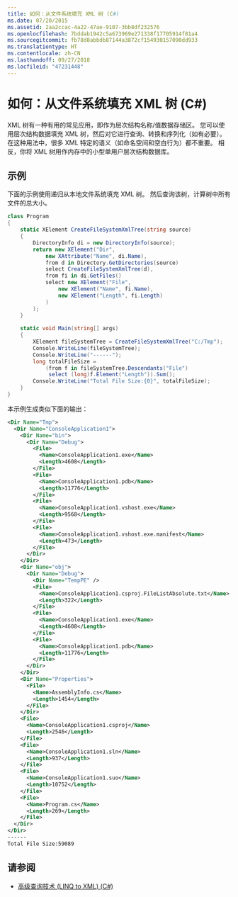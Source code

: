 ```yaml
---
title: 如何：从文件系统填充 XML 树 (C#)
ms.date: 07/20/2015
ms.assetid: 2aa2ccac-4a22-47ae-9107-3bb8df232576
ms.openlocfilehash: 7bddab1942c5a673969e271338f17705914f81a4
ms.sourcegitcommit: fb78d8abbdb87144a3872cf154930157090dd933
ms.translationtype: HT
ms.contentlocale: zh-CN
ms.lasthandoff: 09/27/2018
ms.locfileid: "47231448"
---
```

# <a name="how-to-populate-an-xml-tree-from-the-file-system-c"></a>如何：从文件系统填充 XML 树 (C#)
XML 树有一种有用的常见应用，即作为层次结构名称/值数据存储区。 您可以使用层次结构数据填充 XML 树，然后对它进行查询、转换和序列化（如有必要）。 在这种用法中，很多 XML 特定的语义（如命名空间和空白行为）都不重要。 相反，你将 XML 树用作内存中的小型单用户层次结构数据库。  
  
## <a name="example"></a>示例  
 下面的示例使用递归从本地文件系统填充 XML 树。 然后查询该树，计算树中所有文件的总大小。  
  
```csharp  
class Program  
{  
    static XElement CreateFileSystemXmlTree(string source)  
    {  
        DirectoryInfo di = new DirectoryInfo(source);  
        return new XElement("Dir",  
            new XAttribute("Name", di.Name),  
            from d in Directory.GetDirectories(source)  
            select CreateFileSystemXmlTree(d),  
            from fi in di.GetFiles()  
            select new XElement("File",  
                new XElement("Name", fi.Name),  
                new XElement("Length", fi.Length)  
            )  
        );  
    }  
  
    static void Main(string[] args)  
    {  
        XElement fileSystemTree = CreateFileSystemXmlTree("C:/Tmp");  
        Console.WriteLine(fileSystemTree);  
        Console.WriteLine("------");  
        long totalFileSize =  
            (from f in fileSystemTree.Descendants("File")  
             select (long)f.Element("Length")).Sum();  
        Console.WriteLine("Total File Size:{0}", totalFileSize);  
    }  
}  
```  
  
 本示例生成类似下面的输出：  
  
```xml  
<Dir Name="Tmp">  
  <Dir Name="ConsoleApplication1">  
    <Dir Name="bin">  
      <Dir Name="Debug">  
        <File>  
          <Name>ConsoleApplication1.exe</Name>  
          <Length>4608</Length>  
        </File>  
        <File>  
          <Name>ConsoleApplication1.pdb</Name>  
          <Length>11776</Length>  
        </File>  
        <File>  
          <Name>ConsoleApplication1.vshost.exe</Name>  
          <Length>9568</Length>  
        </File>  
        <File>  
          <Name>ConsoleApplication1.vshost.exe.manifest</Name>  
          <Length>473</Length>  
        </File>  
      </Dir>  
    </Dir>  
    <Dir Name="obj">  
      <Dir Name="Debug">  
        <Dir Name="TempPE" />  
        <File>  
          <Name>ConsoleApplication1.csproj.FileListAbsolute.txt</Name>  
          <Length>322</Length>  
        </File>  
        <File>  
          <Name>ConsoleApplication1.exe</Name>  
          <Length>4608</Length>  
        </File>  
        <File>  
          <Name>ConsoleApplication1.pdb</Name>  
          <Length>11776</Length>  
        </File>  
      </Dir>  
    </Dir>  
    <Dir Name="Properties">  
      <File>  
        <Name>AssemblyInfo.cs</Name>  
        <Length>1454</Length>  
      </File>  
    </Dir>  
    <File>  
      <Name>ConsoleApplication1.csproj</Name>  
      <Length>2546</Length>  
    </File>  
    <File>  
      <Name>ConsoleApplication1.sln</Name>  
      <Length>937</Length>  
    </File>  
    <File>  
      <Name>ConsoleApplication1.suo</Name>  
      <Length>10752</Length>  
    </File>  
    <File>  
      <Name>Program.cs</Name>  
      <Length>269</Length>  
    </File>  
  </Dir>  
</Dir>  
------  
Total File Size:59089  
```  
  
## <a name="see-also"></a>请参阅

- [高级查询技术 (LINQ to XML) (C#)](../../../../csharp/programming-guide/concepts/linq/advanced-query-techniques-linq-to-xml.md)
